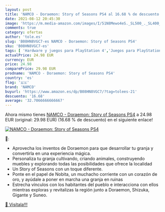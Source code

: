 ```yaml
---
layout: post
title: 'NAMCO - Doraemon: Story of Seasons PS4 al 16.68 % de descuento'
date: 2021-08-12 20:45:30
image: 'https://m.media-amazon.com/images/I/51N8Mewo4eS._SL500_._SL400_.jpg'
comments: true
category: ofertas
author: 'tole.es'
slug: 'B08HN8VGC7-es NAMCO - Doraemon: Story of Seasons PS4'
sku: 'B08HN8VGC7-es'
tags: [ 'Hardware y juegos para PlayStation 4','Juegos para PlayStation 4','Videojuegos','namco','ps4', ]
actualPrice: 24.98 EUR
currency: EUR
price: 24.98
comparePrice: 29.98 EUR
prodname: 'NAMCO - Doraemon: Story of Seasons PS4'
country: 'es'
flag: '🇪🇸'
brand: 'NAMCO'
buyurl: 'https://www.amazon.es/dp/B08HN8VGC7/?tag=tolees-21'
descuento: '16.68'
average: '32.7066666666667'
---
```


Ahora mismo tienes [NAMCO - Doraemon: Story of Seasons PS4](https://www.amazon.es/dp/B08HN8VGC7/?tag=tolees-21) a 24.98 EUR (original: 29.98 EUR) (16.68 %  de descuento) en el siguiente enlace!

[![NAMCO - Doraemon: Story of Seasons PS4](https://m.media-amazon.com/images/I/51N8Mewo4eS._SL500_._SL400_.jpg)](https://www.amazon.es/dp/B08HN8VGC7/?tag=tolees-21)

🔎:

- Aprovecha los inventos de Doraemon para que desarrollar tu granja y convertirla en una experiencia mágica.
- Personaliza tu granja cultivando, criando animales, construyendo muebles y explorando todas las posibilidades que ofrece la localidad
- Un Story of Seasons con un toque diferente.
- Ponte en el papel de Nobita, un muchacho corriente con un corazón de oro, y ayúdale a poner en marcha una granja en ruinas
- Estrecha vínculos con los habitantes del pueblo e interacciona con ellos mientras exploras y revitalizas la región junto a Doraemon, Shizuka, Gigante y Suneo.

[🛒 Visítala!!!](https://www.amazon.es/dp/B08HN8VGC7/?tag=tolees-21)
